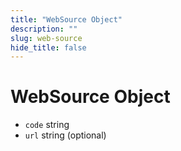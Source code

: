 ```yaml
---
title: "WebSource Object"
description: ""
slug: web-source
hide_title: false
---
```


# WebSource Object

* `code` string
* `url` string (optional)

